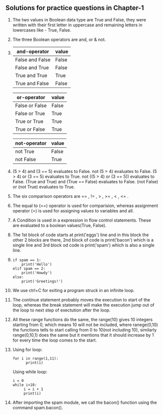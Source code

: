 ## Solutions for practice questions in Chapter-1
1. The two values in Boolean data type are True and False, they were written with their first letter in uppercase and remaining letters in lowercases like - True, False.
2. The three Boolean operators are and, or & not.
3. |**and-operator**|**value**|
   |----|----|
   |False and False|False|
   |False and True|False|
   |True and True|True|
   |True and False|False|
   
   |**or-operator**|**value**|
   |----|----|
   |False or False|False|
   |False or True|True|
   |True or True|True|
   |True or False|True|
   
   |**not-operator**|**value**|
   |----|----|
   |not True|False|
   |not False|True|

4. (5 > 4) and (3 == 5) evaluates to False.
   not (5 > 4) evaluates to False.
   (5 > 4) or (3 == 5) evaluates to True.
   not ((5 > 4) or (3 == 5)) evaluates to False.
   (True and True) and (True == False) evaluates to False.
   (not False) or (not True) evaluates to True.
5. The six comparison operators are == , != , > , >= , < , <= .
6. The equal to (==) operator is used for comparision, whereas assignment operator (=) is used for assigning values to variables and all.
7. A Condition is used in a expression in flow control statements. These are evaluated to a boolean values(True, False).
8. The 1st block of code starts at print('eggs') line and in this block the other 2 blocks are there, 2nd block of code is print('bacon') which is a single line and 3rd block od code is print('spam') which is also a single line.
9. ```
   if spam == 1:
       print('Hello')
   elif spam == 2:
       print('Howdy')
   else:
       print('Greetings!')
   ```
10. We use ctrl+C for exiting a program struck in an infinite loop.
11. The continue statement probably moves the execution to start of the loop, whereas the break statement will make the execution jump out of the loop to next step of exectution after the loop.
12. All these range functions do the same, the range(10) gives 10 integers starting from 0, which means 10 will not be included, where ranege(0,10) the functions tells to start calling from 0 to 10(not including 10), similarly range(0,10,1) does the same but it mentions that it should increase by 1 for every time the loop comes to the start.
13. Using for loop:
    ```
    for i in range(1,11):
          print(i)
    ```
    Using while loop:
    ```
    i = 0
    while i<10:
         i = i + 1
         print(i)
    ```
14. After importing the spam module, we call the bacon() function using the command spam.bacon().

